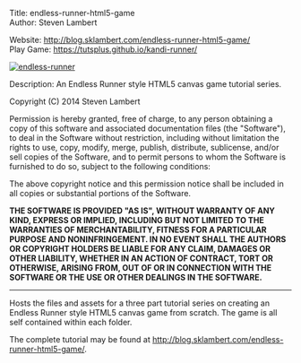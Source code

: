 Title: endless-runner-html5-game<br>
Author: Steven Lambert<br>

Website: http://blog.sklambert.com/endless-runner-html5-game/<br>
Play Game: https://tutsplus.github.io/kandi-runner/<br>

[![endless-runner](https://raw.githubusercontent.com/straker/endless-runner-html5-game/master/game.PNG)](https://tutsplus.github.io/kandi-runner/)

Description: An Endless Runner style HTML5 canvas game tutorial series.</br>

Copyright (C) 2014 Steven Lambert

Permission is hereby granted, free of charge, to any person obtaining a copy of this software and associated documentation files (the "Software"), to deal in the Software without restriction, including without limitation the rights to use, copy, modify, merge, publish, distribute, sublicense, and/or sell copies of the Software, and to permit persons to whom the Software is furnished to do so, subject to the following conditions:

The above copyright notice and this permission notice shall be included in all copies or substantial portions of the Software.

**THE SOFTWARE IS PROVIDED "AS IS", WITHOUT WARRANTY OF ANY KIND, EXPRESS OR IMPLIED, INCLUDING BUT NOT LIMITED TO THE WARRANTIES OF MERCHANTABILITY, FITNESS FOR A PARTICULAR PURPOSE AND NONINFRINGEMENT. IN NO EVENT SHALL THE AUTHORS OR COPYRIGHT HOLDERS BE LIABLE FOR ANY CLAIM, DAMAGES OR OTHER LIABILITY, WHETHER IN AN ACTION OF CONTRACT, TORT OR OTHERWISE, ARISING FROM, OUT OF OR IN CONNECTION WITH THE SOFTWARE OR THE USE OR OTHER DEALINGS IN THE SOFTWARE.**
- - -
Hosts the files and assets for a three part tutorial series on creating an Endless Runner style HTML5 canvas game from scratch. The game is all self contained within each folder.

The complete tutorial may be found at http://blog.sklambert.com/endless-runner-html5-game/.
